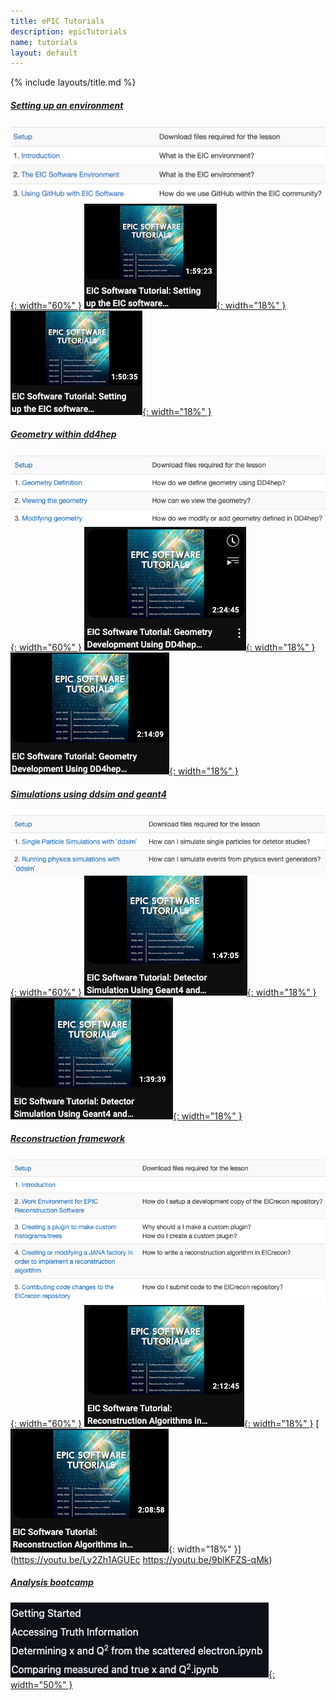 ```yaml
---
title: ePIC Tutorials
description: epicTutorials
name: tutorials
layout: default
---
```


{% include layouts/title.md %}

##### [Setting up an environment](https://eic.github.io/tutorial-setting-up-environment)
[![EnvSS](/assets/images/Tutorials/SetupEnvSS.png){: width="60%" }](https://eic.github.io/tutorial-setting-up-environment)
[![video1](/assets/images/Tutorials/Vid1Env.png){: width="18%" }](https://www.youtube.com/watch?v=Y0Mg24XLomY)
[![video2](/assets/images/Tutorials/Vid2Env.png){: width="18%" }](https://www.youtube.com/watch?v=5HmzFnYW4W4)

##### [Geometry within dd4hep](https://eic.github.io/tutorial-geometry-development-using-dd4hep/)
[![GeoDevSS](/assets/images/Tutorials/GeoDevSS.png){: width="60%" }](https://eic.github.io/tutorial-geometry-development-using-dd4hep/)
[![video1](/assets/images/Tutorials/GeoVid1.png){: width="18%" }](https://www.youtube.com/watch?v=Bj2L4JuCuRk)
[![video2](/assets/images/Tutorials/GeoVid2.png){: width="18%" }](https://www.youtube.com/watch?v=RJAHnEW9cYk)

##### [Simulations using ddsim and geant4](https://eic.github.io/tutorial-simulations-using-ddsim-and-geant4/)
[![SimTutSS](/assets/images/Tutorials/SimTutSS.png){: width="60%" }](https://eic.github.io/tutorial-simulations-using-ddsim-and-geant4/)
[![video1](/assets/images/Tutorials/SimVid1.png){: width="18%" }](https://www.youtube.com/watch?v=QjjD1_wjLIw)
[![video2](/assets/images/Tutorials/SimVid2.png){: width="18%" }](https://www.youtube.com/watch?v=WqSQ4m_esUw)

##### [Reconstruction framework](https://eic.github.io/tutorial-jana2/)
[![ReconTutSS](/assets/images/Tutorials/ReconTutSS.png){: width="60%" }](https://eic.github.io/tutorial-jana2/)
[![video1](/assets/images/Tutorials/RecVid1.png){: width="18%" }](https://www.youtube.com/watch?v=Ly2Zh1AGUEc)
[![video2](/assets/images/Tutorials/RecVid2.png){: width="18%" }](https://youtu.be/Ly2Zh1AGUEc https://youtu.be/9blKFZS-qMk)

##### [Analysis bootcamp](https://github.com/eic/python-analysis-bootcamp)
[![AnaBootcampSS](/assets/images/Tutorials/AnaBootcampSS.png){: width="50%" }](https://github.com/eic/python-analysis-bootcamp)
